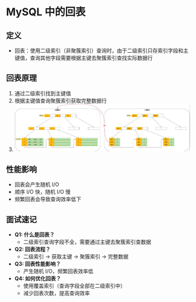 # MySQL 中的回表

## 定义

- 回表：使用二级索引（非聚簇索引）查询时，由于二级索引只存索引字段和主键值，查询其他字段需要根据主键去聚簇索引查找实际数据行

## 回表原理

1. 通过二级索引找到主键值
2. 根据主键值查询聚簇索引获取完整数据行
3. ![回表示意图](./image/回表.png)

## 性能影响

- 回表会产生随机 I/O
- 顺序 I/O 快，随机 I/O 慢
- 频繁回表会导致查询效率低下

## 面试速记

- **Q1: 什么是回表？**
  - 二级索引查询字段不全，需要通过主键去聚簇索引查数据
- **Q2: 回表流程？**
  - 二级索引 → 获取主键 → 聚簇索引 → 完整数据
- **Q3: 回表性能影响？**
  - 产生随机 I/O，频繁回表效率低
- **Q4: 如何优化回表？**
  - 使用覆盖索引（查询字段全部在二级索引中）
  - 减少回表次数，提高查询效率

